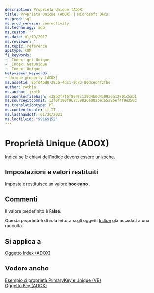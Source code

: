 ```yaml
---
description: Proprietà Unique (ADOX)
title: Proprietà Unique (ADOX) | Microsoft Docs
ms.prod: sql
ms.prod_service: connectivity
ms.technology: ado
ms.custom: ''
ms.date: 01/19/2017
ms.reviewer: ''
ms.topic: reference
apitype: COM
f1_keywords:
- _Index::get_Unique
- _Index::GetUnique
- _Index::Unique
helpviewer_keywords:
- Unique property [ADOX]
ms.assetid: 85fd4bd0-393b-4dc1-9d73-80dced4f2fbe
author: rothja
ms.author: jroth
ms.openlocfilehash: e38b3f7f6f89a9c139d4b0d4a09a6a12701c5ab1
ms.sourcegitcommit: 33f0f190f962059826e002be165a2bef4f9e350c
ms.translationtype: MT
ms.contentlocale: it-IT
ms.lasthandoff: 01/30/2021
ms.locfileid: "99169152"
---
```

# <a name="unique-property-adox"></a>Proprietà Unique (ADOX)
Indica se le chiavi dell'indice devono essere univoche.  
  
## <a name="settings-and-return-values"></a>Impostazioni e valori restituiti  
 Imposta e restituisce un valore **booleano** .  
  
## <a name="remarks"></a>Commenti  
 Il valore predefinito è **False**.  
  
 Questa proprietà è di sola lettura sugli oggetti [Indice](./index-object-adox.md) già accodati a una raccolta.  
  
## <a name="applies-to"></a>Si applica a  
 [Oggetto Index (ADOX)](./index-object-adox.md)  
  
## <a name="see-also"></a>Vedere anche  
 [Esempio di proprietà PrimaryKey e Unique (VB)](./primarykey-and-unique-properties-example-vb.md)   
 [Oggetto Key (ADOX)](./key-object-adox.md)